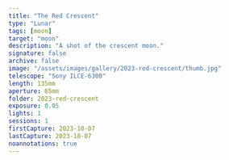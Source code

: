 ```yaml
---
title: "The Red Crescent"
type: "Lunar"
tags: [moon]
target: "moon"
description: "A shot of the crescent moon."
signature: false
archive: false
image: "/assets/images/gallery/2023-red-crescent/thumb.jpg"
telescope: "Sony ILCE-6300"
length: 135mm
aperture: 65mm
folder: 2023-red-crescent
exposure: 0.05
lights: 1
sessions: 1
firstCapture: 2023-10-07
lastCapture: 2023-10-07
noannotations: true
---
```

